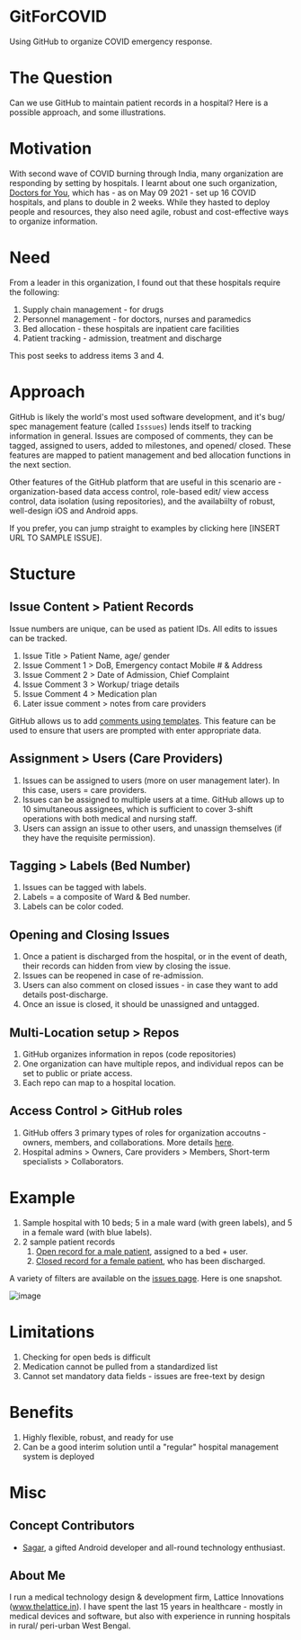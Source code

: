 # GitForCOVID
Using GitHub to organize COVID emergency response.


# The Question
Can we use GitHub to maintain patient records in a hospital? Here is a possible approach, and some illustrations.


# Motivation
With second wave of COVID burning through India, many organization are responding by setting by hospitals. I learnt about one such organization, [Doctors for You](https://doctorsforyou.org/), which has - as on May 09 2021 - set up 16 COVID hospitals, and plans to double in 2 weeks. While they hasted to deploy people and resources, they also need agile, robust and cost-effective ways to organize information.


# Need
From a leader in this organization, I found out that these hospitals require the following:
1. Supply chain management - for drugs
2. Personnel management - for doctors, nurses and paramedics
3. Bed allocation - these hospitals are inpatient care facilities
4. Patient tracking - admission, treatment and discharge

This post seeks to address items 3 and 4.


# Approach
GitHub is likely the world's most used software development, and it's bug/ spec management feature (called `Isssues`) lends itself to tracking information in general. Issues are composed of comments, they can be tagged, assigned to users, added to milestones, and opened/ closed. These features are mapped to patient management and bed allocation functions in the next section.

Other features of the GitHub platform that are useful in this scenario are - organization-based data access control, role-based edit/ view access control, data isolation (using repositories), and the availabiilty of robust, well-design iOS and Android apps.

If you prefer, you can jump straight to examples by clicking here [INSERT URL TO SAMPLE ISSUE].


# Stucture
## Issue Content > Patient Records
Issue numbers are unique, can be used as patient IDs. All edits to issues can be tracked. 
1. Issue Title > Patient Name, age/ gender
2. Issue Comment 1 > DoB, Emergency contact Mobile # & Address
3. Issue Comment 2 > Date of Admission, Chief Complaint
4. Issue Comment 3 > Workup/ triage details
5. Issue Comment 4 > Medication plan
6. Later issue comment > notes from care providers 

GitHub allows us to add [comments using templates](https://docs.github.com/en/communities/using-templates-to-encourage-useful-issues-and-pull-requests/about-issue-and-pull-request-templates). This feature can be used to ensure that users are prompted with enter appropriate data.


## Assignment > Users (Care Providers)
1. Issues can be assigned to users (more on user management later). In this case, users = care providers. 
2. Issues can be assigned to multiple users at a time. GitHub allows up to 10 simultaneous assignees, which is sufficient to cover 3-shift operations with both medical and nursing staff.
3. Users can assign an issue to other users, and unassign themselves (if they have the requisite permission). 

## Tagging > Labels (Bed Number)
1. Issues can be tagged with labels. 
2. Labels = a composite of Ward & Bed number.
3. Labels can be color coded.

## Opening and Closing Issues
1. Once a patient is discharged from the hospital, or in the event of death, their records can hidden from view by closing the issue.
2. Issues can be reopened in case of re-admission.
3. Users can also comment on closed issues - in case they want to add details post-discharge.
4. Once an issue is closed, it should be unassigned and untagged.

## Multi-Location setup > Repos
1. GitHub organizes information in repos (code repositories)
2. One organization can have multiple repos, and individual repos can be set to public or priate access.
3. Each repo can map to a hospital location.   

## Access Control > GitHub roles
1. GitHub offers 3 primary types of roles for organization accoutns - owners, members, and collaborations. More details [here](https://docs.github.com/en/organizations/managing-peoples-access-to-your-organization-with-roles/permission-levels-for-an-organization).
2. Hospital admins > Owners, Care providers > Members, Short-term specialists > Collaborators.


# Example
1. Sample hospital with 10 beds; 5 in a male ward (with green labels), and 5 in a female ward (with blue labels).
2. 2 sample patient records
    1. [Open record for a male patient](https://github.com/soura-b/GitForCOVID/issues/1), assigned to a bed + user.
    2. [Closed record for a female patient](https://github.com/soura-b/GitForCOVID/issues/2), who has been discharged.

A variety of filters are available on the [issues page](https://github.com/soura-b/GitForCOVID/issues). Here is one snapshot. 

![image](https://user-images.githubusercontent.com/20471068/117576392-758b1700-b103-11eb-8a2e-9fadfa252981.png)


# Limitations
1. Checking for open beds is difficult
2. Medication cannot be pulled from a standardized list
3. Cannot set mandatory data fields - issues are free-text by design


# Benefits
1. Highly flexible, robust, and ready for use
2. Can be a good interim solution until a "regular" hospital management system is deployed


# Misc
## Concept Contributors
- [Sagar](https://github.com/sagar15795), a gifted Android developer and all-round technology enthusiast.

## About Me
I run a medical technology design & development firm, Lattice Innovations (www.thelattice.in). I have spent the last 15 years in healthcare - mostly in medical devices and software, but also with experience in running hospitals in rural/ peri-urban West Bengal. 
